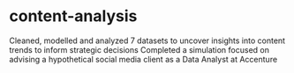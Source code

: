 # content-analysis
Cleaned, modelled and analyzed 7 datasets to uncover insights into content trends to inform strategic decisions
Completed a simulation focused on advising a hypothetical social media client as a Data Analyst at Accenture
